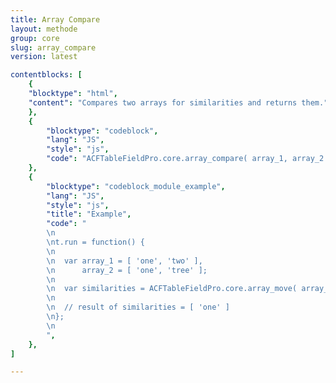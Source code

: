 ```yaml
---
title: Array Compare
layout: methode
group: core
slug: array_compare
version: latest

contentblocks: [
	{
	"blocktype": "html",
	"content": "Compares two arrays for similarities and returns them."
	},
	{
		"blocktype": "codeblock",
		"lang": "JS",
		"style": "js",
		"code": "ACFTableFieldPro.core.array_compare( array_1, array_2 );",
	},
	{
		"blocktype": "codeblock_module_example",
		"lang": "JS",
		"style": "js",
		"title": "Example",
		"code": "
		\n
		\nt.run = function() {
		\n
		\n	var array_1 = [ 'one', 'two' ],
		\n	 	array_2 = [ 'one', 'tree' ];
		\n
		\n	var similarities = ACFTableFieldPro.core.array_move( array_1, array_2 );
		\n
		\n	// result of similarities = [ 'one' ]
		\n};
		\n
		",
	},
]

---
```

